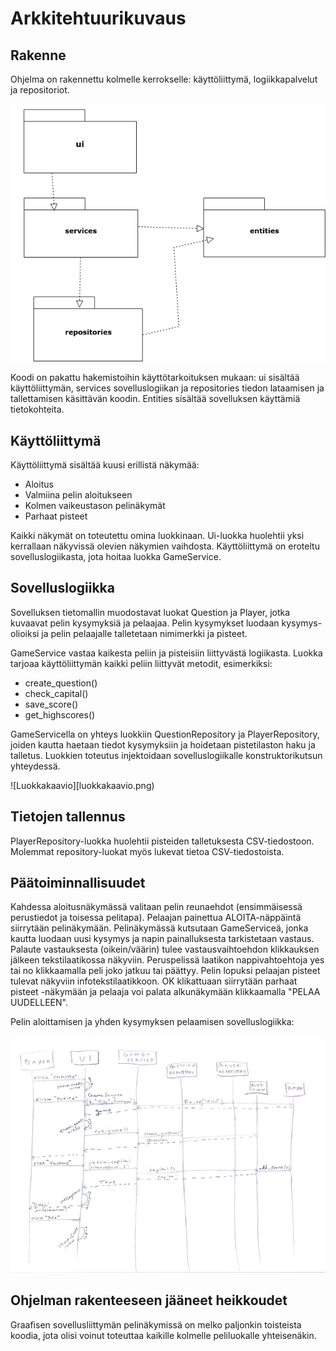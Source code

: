 # Arkkitehtuurikuvaus

## Rakenne

Ohjelma on rakennettu kolmelle kerrokselle: käyttöliittymä, logiikkapalvelut ja repositoriot.

![Rakenne](packing.png)

Koodi on pakattu hakemistoihin käyttötarkoituksen mukaan: ui sisältää käyttöliittymän, services sovelluslogiikan ja repositories tiedon lataamisen ja tallettamisen käsittävän koodin. Entities sisältää sovelluksen käyttämiä tietokohteita.

## Käyttöliittymä

Käyttöliittymä sisältää kuusi erillistä näkymää:
* Aloitus
* Valmiina pelin aloitukseen
* Kolmen vaikeustason pelinäkymät
* Parhaat pisteet

Kaikki näkymät on toteutettu omina luokkinaan. Ui-luokka huolehtii yksi kerrallaan näkyvissä olevien näkymien vaihdosta. Käyttöliittymä on eroteltu sovelluslogiikasta, jota hoitaa luokka GameService.

## Sovelluslogiikka

Sovelluksen tietomallin muodostavat luokat Question ja Player, jotka kuvaavat pelin kysymyksiä ja pelaajaa. Pelin kysymykset luodaan kysymys-olioiksi ja pelin pelaajalle talletetaan nimimerkki ja pisteet.

GameService vastaa kaikesta peliin ja pisteisiin liittyvästä logiikasta. Luokka tarjoaa käyttöliittymän kaikki peliin liittyvät metodit, esimerkiksi:
* create_question()
* check_capital()
* save_score()
* get_highscores()

GameServicella on yhteys luokkiin QuestionRepository ja PlayerRepository, joiden kautta haetaan tiedot kysymyksiin ja hoidetaan pistetilaston haku ja talletus. Luokkien toteutus injektoidaan sovelluslogiikalle konstruktorikutsun yhteydessä.

![Luokkakaavio][luokkakaavio.png)

## Tietojen tallennus

PlayerRepository-luokka huolehtii pisteiden talletuksesta CSV-tiedostoon. Molemmat repository-luokat myös lukevat tietoa CSV-tiedostoista.


## Päätoiminnallisuudet

Kahdessa aloitusnäkymässä valitaan pelin reunaehdot (ensimmäisessä perustiedot ja toisessa pelitapa). Pelaajan painettua ALOITA-näppäintä siirrytään pelinäkymään.  Pelinäkymässä kutsutaan GameServiceä, jonka kautta luodaan uusi kysymys ja napin painalluksesta tarkistetaan vastaus. Palaute vastauksesta (oikein/väärin) tulee vastausvaihtoehdon klikkauksen jälkeen tekstilaatikossa näkyviin. Peruspelissä laatikon nappivahtoehtoja yes tai no klikkaamalla peli joko jatkuu tai päättyy. Pelin lopuksi pelaajan pisteet tulevat näkyviin infotekstilaatikkoon. OK klikattuaan siirrytään parhaat pisteet -näkymään ja pelaaja voi palata alkunäkymään klikkaamalla "PELAA UUDELLEEN".

Pelin aloittamisen ja yhden kysymyksen pelaamisen sovelluslogiikka:

![Sovelluslogiikka](pelilogiikka.png)

## Ohjelman rakenteeseen jääneet heikkoudet

Graafisen sovellusliittymän pelinäkymissä on melko paljonkin toisteista koodia, jota olisi voinut toteuttaa kaikille kolmelle peliluokalle yhteisenäkin.
